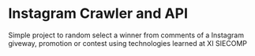 # Instagram Crawler and API

Simple project to random select a winner from comments of a Instagram giveway, promotion or contest using technologies learned at XI SIECOMP
